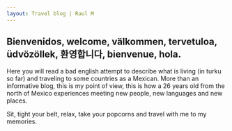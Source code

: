 ```yaml
---
layout: Travel blog | Raul M
---
```


## Bienvenidos, welcome, välkommen, tervetuloa, üdvözöllek, 환영합니다, bienvenue, hola.

Here you will read a bad english attempt to describe what is living (in turku so far) and traveling to some countries as a Mexican.
More than an informative blog, this is my point of view, this is how a 26 years old from the north of Mexico experiences meeting new people, new languages and new places.

Sit, tight your belt, relax, take your popcorns and travel with me to my memories.


